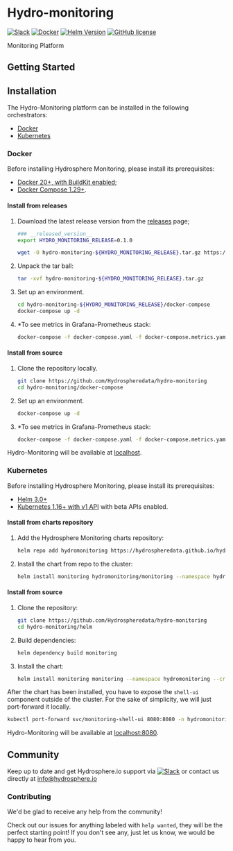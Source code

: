 # Hydro-monitoring
[![Slack](https://img.shields.io/badge/Slack-4A154B?style=for-the-badge&logo=slack&logoColor=white)](https://hydrospheredata.slack.com/join/shared_invite/zt-tt4j24xj-TpnI_D2aJDBHIbA~EmPSlQ#/shared-invite/email)
[![Docker](https://img.shields.io/badge/docker-%230db7ed.svg?style=for-the-badge&logo=docker&logoColor=white)](https://docs.docker.com/get-docker/)
[![Helm Version](https://img.shields.io/badge/helm-3.0+-green?style=for-the-badge)](https://helm.sh/docs/intro/install/)
[![GitHub license](https://shields.io/badge/license-Apache%202-blue?style=for-the-badge)](https://github.com/Hydrospheredata/hydro-monitoring/blob/master/LICENSE)

Monitoring Platform

## Getting Started

## Installation

The Hydro-Monitoring platform can be installed in the following orchestrators:
- [Docker](#docker)
- [Kubernetes](#kubernetes)

### Docker

Before installing Hydrosphere Monitoring, please install its prerequisites: 

* [Docker 20+, with BuildKit enabled](https://docs.docker.com/get-docker/);
* [Docker Compose 1.29+](https://docs.docker.com/compose/install/#install-compose).

#### Install from releases

1. Download the latest release version from the [releases](https://github.com/Hydrospheredata/hydro-monitoring/releases) page;
    ```sh 
    ### __released_version__
    export HYDRO_MONITORING_RELEASE=0.1.0

    wget -O hydro-monitoring-${HYDRO_MONITORING_RELEASE}.tar.gz https://github.com/Hydrospheredata/hydro-monitoring/archive/${HYDRO_MONITORING_RELEASE}.tar.gz
    ```
2. Unpack the tar ball:
    ```sh 
    tar -xvf hydro-monitoring-${HYDRO_MONITORING_RELEASE}.tar.gz
    ```
3. Set up an environment.
    ```sh
    cd hydro-monitoring-${HYDRO_MONITORING_RELEASE}/docker-compose
    docker-compose up -d
    ```
4. *To see metrics in Grafana-Prometheus stack:
    ```sh
    docker-compose -f docker-compose.yaml -f docker-compose.metrics.yaml up -d
    ```

#### Install from source

1. Clone the repository locally.
    ```sh
    git clone https://github.com/Hydrospheredata/hydro-monitoring
    cd hydro-monitoring/docker-compose
    ```
2. Set up an environment.
    ```sh
    docker-compose up -d
    ```
3. *To see metrics in Grafana-Prometheus stack:
    ```sh
    docker-compose -f docker-compose.yaml -f docker-compose.metrics.yaml up -d
    ```
Hydro-Monitoring will be available at [localhost](http://localhost).

### Kubernetes

Before installing Hydrosphere Monitoring, please install its prerequisites: 

* [Helm 3.0+](https://helm.sh/docs/intro/install/)
* [Kubernetes 1.16+ with v1 API](https://kubernetes.io/docs/setup/) with beta APIs enabled.

#### Install from charts repository

1. Add the Hydrosphere Monitoring charts repository:
    ```sh
    helm repo add hydromonitoring https://hydrospheredata.github.io/hydro-monitoring/helm/
    ```
2. Install the chart from repo to the cluster:
    ```sh
    helm install monitoring hydromonitoring/monitoring --namespace hydromonitoring --create-namespace
    ```

#### Install from source

1. Clone the repository:
    ```sh
    git clone https://github.com/Hydrospheredata/hydro-monitoring
    cd hydro-monitoring/helm
    ```
2. Build dependencies:
    ```sh
    helm dependency build monitoring
    ```
3. Install the chart:
    ```sh
    helm install monitoring monitoring --namespace hydromonitoring --create-namespace
    ```

After the chart has been installed, you have to expose the `shell-ui` component outside of the cluster. For the sake of simplicity, we will just port-forward it locally.

```sh
kubectl port-forward svc/monitoring-shell-ui 8080:8080 -n hydromonitoring
```

Hydro-Monitoring will be available at [localhost:8080](http://localhost:8080/).


## Community
Keep up to date and get Hydrosphere.io support via [![Slack](https://img.shields.io/badge/Slack-4A154B?style=for-the-badge&logo=slack&logoColor=white)](https://hydrospheredata.slack.com/join/shared_invite/zt-tt4j24xj-TpnI_D2aJDBHIbA~EmPSlQ#/shared-invite/email) or contact us directly at [info@hydrosphere.io](mailto:info@hydrosphere.io)

### Contributing

We'd be glad to receive any help from the community!

Check out our issues for anything labeled with `help wanted`, they will be the perfect starting point! If you don't see any, just let us know, we would be happy to hear from you.
